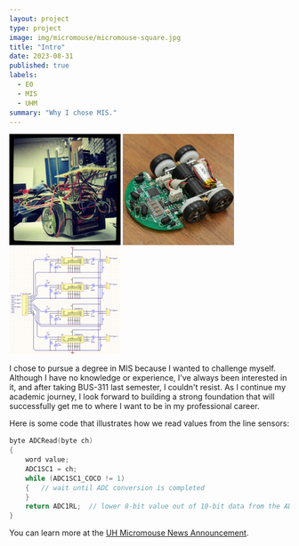 ```yaml
---
layout: project
type: project
image: img/micromouse/micromouse-square.jpg
title: "Intro"
date: 2023-08-31
published: true
labels:
  - E0
  - MIS
  - UHM
summary: "Why I chose MIS."
---
```


<div class="text-center p-4">
  <img width="200px" src="../img/micromouse/micromouse-robot.png" class="img-thumbnail" >
  <img width="200px" src="../img/micromouse/micromouse-robot-2.jpg" class="img-thumbnail" >
  <img width="200px" src="../img/micromouse/micromouse-circuit.png" class="img-thumbnail" >
</div>

I chose to pursue a degree in MIS because I wanted to challenge myself. Although I have no knowledge or experience, I've always been interested in it, and after taking BUS-311 last semester, I couldn't resist. As I continue my academic journey, I look forward to building a strong foundation that will successfully get me to where I want to be in my professional career. 

Here is some code that illustrates how we read values from the line sensors:

```cpp
byte ADCRead(byte ch)
{
    word value;
    ADC1SC1 = ch;
    while (ADC1SC1_COCO != 1)
    {   // wait until ADC conversion is completed   
    }
    return ADC1RL;  // lower 8-bit value out of 10-bit data from the ADC
}
```

You can learn more at the [UH Micromouse News Announcement](https://manoa.hawaii.edu/news/article.php?aId=2857).
